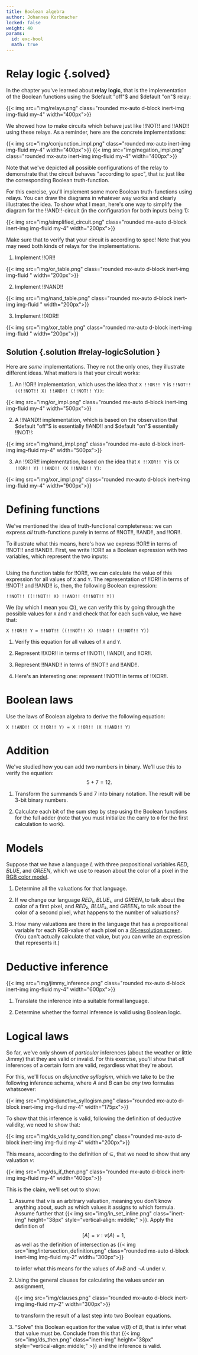 ```yaml
---
title: Boolean algebra
author: Johannes Korbmacher
locked: false
weight: 40
params: 
  id: exc-bool
  math: true
---
```


# Relay logic {.solved}

In the chapter you've learned about **relay logic**, that is the implementation
of the Boolean functions using the $default "off"$ and $default "on"$ relay:

{{< img src="img/relays.png" class="rounded mx-auto d-block inert-img img-fluid my-4" width="400px">}}

We showed how to make circuits which behave just like !!NOT!! and !!AND!! using these relays. As a reminder, here are the concrete implementations:

<div class="text-center">
{{< img src="img/conjunction_impl.png" class="rounded mx-auto inert-img img-fluid my-4" width="400px">}}
{{< img src="img/negation_impl.png" class="rounded mx-auto inert-img img-fluid my-4" width="400px">}}
</div>

Note that we've depicted all possible configurations of the relay to
demonstrate that the circuit behaves "according to spec", that is: just like
the corresponding Boolean truth-function.

For this exercise, you'll implement some more Boolean truth-functions using
relays. You can draw the diagrams in whatever way works and clearly illustrates
the idea. To show what I mean, here's one way to simplify the diagram for the
!!AND!!-circuit (in the configuration for both inputs being $1$):

{{< img src="img/simplified_circuit.png" class="rounded mx-auto d-block inert-img img-fluid my-4" width="200px">}}

Make sure that to verify that your circuit is according to spec! Note that you may need both kinds of relays for the implementations.

1. Implement !!OR!!

{{< img src="img/or_table.png" class="rounded mx-auto d-block inert-img img-fluid " width="200px">}}

2. Implement !!NAND!!

{{< img src="img/nand_table.png" class="rounded mx-auto d-block inert-img img-fluid " width="200px">}}

3. Implement !!XOR!!

{{< img src="img/xor_table.png" class="rounded mx-auto d-block inert-img img-fluid " width="200px">}}

## Solution {.solution #relay-logicSolution }

Here are _some_ implementations. They re not the only ones, they illustrate different ideas. What matters is that your circuit works:

1. An !!OR!! implementation, which uses the idea that `X !!OR!! Y` is `!!NOT!! ((!!NOT!! X) !!AND!! (!!NOT!! Y))`:

{{< img src="img/or_impl.png" class="rounded mx-auto d-block inert-img img-fluid my-4" width="500px">}}

2. A !!NAND!! implementation, which is based on the observation that $default
   "off"$ is essentially !!AND!! and $default "on"$ essentially !!NOT!!:

{{< img src="img/nand_impl.png" class="rounded mx-auto d-block inert-img img-fluid my-4" width="500px">}}

3. An !!XOR!! implementation, based on the idea that `X !!XOR!! Y` is `(X !!OR!! Y) !!AND!! (X !!NAND!! Y)`:

{{< img src="img/xor_impl.png" class="rounded mx-auto d-block inert-img img-fluid my-4" width="900px">}}

# Defining functions

We've mentioned the idea of truth-functional completeness: we can express _all_
truth-functions purely in terms of !!NOT!!, !!AND!!, and !!OR!!. 

To illustrate what this means, here's how we express !!OR!! in terms of !!NOT!! and !!AND!!. First, we write !!OR!! as a Boolean expression with two variables, which represent the two inputs:

```

```

Using the function table for !!OR!!, we can calculate the value of this expression for all values of `X` and `Y`. The representation of !!OR!! in terms of !!NOT!! and !!AND!! is, then, the following Boolean expression:

```
!!NOT!! ((!!NOT!! X) !!AND!! (!!NOT!! Y))
```

We (by which I mean you 😉), we can verify this by going through the possible values for `X` and `Y` and check that for each such value, we have that:

```
X !!OR!! Y = !!NOT!! ((!!NOT!! X) !!AND!! (!!NOT!! Y))
```

1. Verify this equation for all values of `X` and `Y`.

2. Represent !!XOR!! in terms of !!NOT!!, !!AND!!, and !!OR!!.

3. Represent !!NAND!! in terms of !!NOT!! and !!AND!!.

4. Here's an interesting one: represent !!NOT!! in terms of !!XOR!!.

# Boolean laws 

Use the laws of Boolean algebra to derive the following equation:

```
X !!AND!! (X !!OR!! Y) = X !!OR!! (X !!AND!! Y)
```

# Addition

We've studied how you can add two numbers in binary. We'll use this to verify the equation: $$5 + 7 = 12.$$

1. Transform the summands 5 and 7 into binary notation. The result will be 3-bit
   binary numbers.

2. Calculate each bit of the sum step by step using the Boolean functions for
   the full adder (note that you must initialize the carry to `0` for the first
calculation to work). 

# Models

Suppose that we have a language $L$ with three propositional variables $RED$, $BLUE$, and $GREEN$, which we use to reason about the color of a pixel in the [RGB color model](https://en.wikipedia.org/wiki/RGB_color_model).

1. Determine all the valuations for that language. 

2. If we change our language $RED₁$, $BLUE₁$, and $GREEN₁$ to talk about the
   color of a first pixel, and $RED₂$, $BLUE₂$, and $GREEN₂$ to talk about the
color of a second pixel, what happens to the number of valuations?

3. How many valuations are there in the language that has a propositional variable for each RGB-value of each pixel on a [4K-resolution screen](https://en.wikipedia.org/wiki/4K_resolution). (You can't actually calculate that value, but you can write an expression that represents it.)

# Deductive inference

{{< img src="img/jimmy_inference.png" class="rounded mx-auto d-block inert-img img-fluid my-4" width="600px">}}

1. Translate the inference into a suitable formal language.

2. Determine whether the formal inference is valid using Boolean logic.

# Logical laws

So far, we've only shown of _particular_ inferences (about the weather or
little Jimmy) that they are valid or invalid. For this exercise, you'll show
that _all_ inferences of a certain form are valid, regardless what they're
about. 

For this, we'll focus on _disjunctive syllogism_, which we take to be the
following inference schema, where $A$ and $B$ can be _any_ two formulas whatsoever:

{{< img src="img/disjunctive_syllogism.png" class="rounded mx-auto d-block inert-img img-fluid my-4" width="175px">}}

To show that this inference is valid, following the definition of deductive
validity, we need to show that:

{{< img src="img/ds_validity_condition.png" class="rounded mx-auto d-block inert-img img-fluid my-4" width="200px">}}

This means, according to the definition of $⊆$, that we need to show that any
valuation $v$:

{{< img src="img/ds_if_then.png" class="rounded mx-auto d-block inert-img img-fluid my-4" width="400px">}}

This is the claim, we'll set out to show:

1. Assume that $v$ is an arbitrary valuation, meaning you don't know anything
   about, such as which values it assigns to which formula. Assume further that {{< img src="img/in_set_inline.png" class="inert-img" height="38px" style="vertical-align: middle;" >}}. Apply the definition of 
   $$[A] = { v : v(A) = 1},$$ 
   as well as the definition of intersection as 
   {{< img src="img/intersection_definition.png" class="rounded mx-auto d-block inert-img img-fluid my-2" width="300px">}}

   to infer what this means for the values of $A v B$ and $¬A$ under $v$.

2. Using the general clauses for calculating the values under an assignment,

   {{< img src="img/clauses.png" class="rounded mx-auto d-block inert-img img-fluid my-2" width="300px">}}

   to transform the result of a last step into two Boolean equations.

3. "Solve" this Boolean equation for the value $v(B)$ of $B$, that is infer
   what that value must be. Conclude from this that {{< img src="img/ds_then.png" class="inert-img" height="38px" style="vertical-align: middle;" >}} and the inference is valid.
